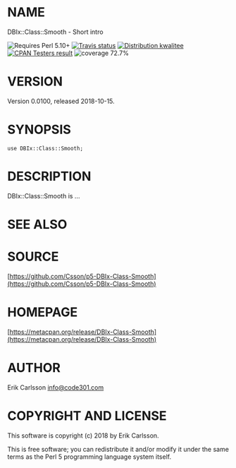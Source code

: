 # NAME

DBIx::Class::Smooth - Short intro

<div>
    <p>
    <img src="https://img.shields.io/badge/perl-5.10+-blue.svg" alt="Requires Perl 5.10+" />
    <a href="https://travis-ci.org/Csson/p5-DBIx-Class-Smooth"><img src="https://api.travis-ci.org/Csson/p5-DBIx-Class-Smooth.svg?branch=master" alt="Travis status" /></a>
    <a href="http://cpants.cpanauthors.org/release/CSSON/DBIx-Class-Smooth-0.0100"><img src="http://badgedepot.code301.com/badge/kwalitee/CSSON/DBIx-Class-Smooth/0.0100" alt="Distribution kwalitee" /></a>
    <a href="http://matrix.cpantesters.org/?dist=DBIx-Class-Smooth%200.0100"><img src="http://badgedepot.code301.com/badge/cpantesters/DBIx-Class-Smooth/0.0100" alt="CPAN Testers result" /></a>
    <img src="https://img.shields.io/badge/coverage-72.7%-red.svg" alt="coverage 72.7%" />
    </p>
</div>

# VERSION

Version 0.0100, released 2018-10-15.

# SYNOPSIS

    use DBIx::Class::Smooth;

# DESCRIPTION

DBIx::Class::Smooth is ...

# SEE ALSO

# SOURCE

[https://github.com/Csson/p5-DBIx-Class-Smooth](https://github.com/Csson/p5-DBIx-Class-Smooth)

# HOMEPAGE

[https://metacpan.org/release/DBIx-Class-Smooth](https://metacpan.org/release/DBIx-Class-Smooth)

# AUTHOR

Erik Carlsson <info@code301.com>

# COPYRIGHT AND LICENSE

This software is copyright (c) 2018 by Erik Carlsson.

This is free software; you can redistribute it and/or modify it under
the same terms as the Perl 5 programming language system itself.
